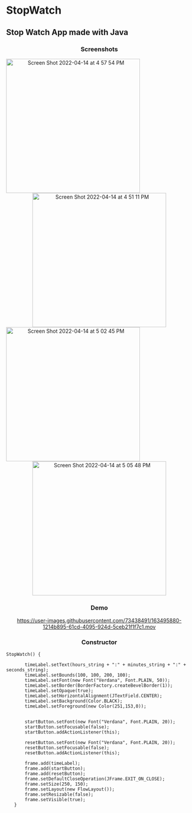# StopWatch
## Stop Watch App made with Java


<div align="center">
 
 <h3>Screenshots</h3>
 
 <img align="left" width="362" alt="Screen Shot 2022-04-14 at 4 57 54 PM" src="https://user-images.githubusercontent.com/73438491/163495071-e92348e1-d0d7-42d0-abf5-94aad8fb721c.png">

 <img align="center" width="362" alt="Screen Shot 2022-04-14 at 4 51 11 PM" src="https://user-images.githubusercontent.com/73438491/163494660-f1aca58a-da00-488b-b9a8-2b6f8ead66da.png">

<img align="left" width="362" alt="Screen Shot 2022-04-14 at 5 02 45 PM" src="https://user-images.githubusercontent.com/73438491/163495363-32dd24bb-1569-437a-ae22-74f57049d7c8.png">

<img align="center" width="362" alt="Screen Shot 2022-04-14 at 5 05 48 PM" src="https://user-images.githubusercontent.com/73438491/163495556-78f5890e-ebd8-4409-a911-3ea880c84328.png">

<h3>Demo</h3>
 
https://user-images.githubusercontent.com/73438491/163495880-1214b895-61cd-4095-924d-5ceb21f1f7c1.mov
 
<h3>Constructor</h3>
 
</div>

 ```
 StopWatch() {
		
		timeLabel.setText(hours_string + ":" + minutes_string + ":" + seconds_string);
		timeLabel.setBounds(100, 100, 200, 100);
		timeLabel.setFont(new Font("Verdana", Font.PLAIN, 50));
		timeLabel.setBorder(BorderFactory.createBevelBorder(1));
		timeLabel.setOpaque(true);
		timeLabel.setHorizontalAlignment(JTextField.CENTER);
		timeLabel.setBackground(Color.BLACK);
		timeLabel.setForeground(new Color(251,153,0));
		

		startButton.setFont(new Font("Verdana", Font.PLAIN, 20));
		startButton.setFocusable(false);
		startButton.addActionListener(this);

		resetButton.setFont(new Font("Verdana", Font.PLAIN, 20));
		resetButton.setFocusable(false);
		resetButton.addActionListener(this);

		frame.add(timeLabel);
		frame.add(startButton);
		frame.add(resetButton);
		frame.setDefaultCloseOperation(JFrame.EXIT_ON_CLOSE);
		frame.setSize(250, 150);
		frame.setLayout(new FlowLayout());
		frame.setResizable(false);
		frame.setVisible(true);
	}
 
 ```
